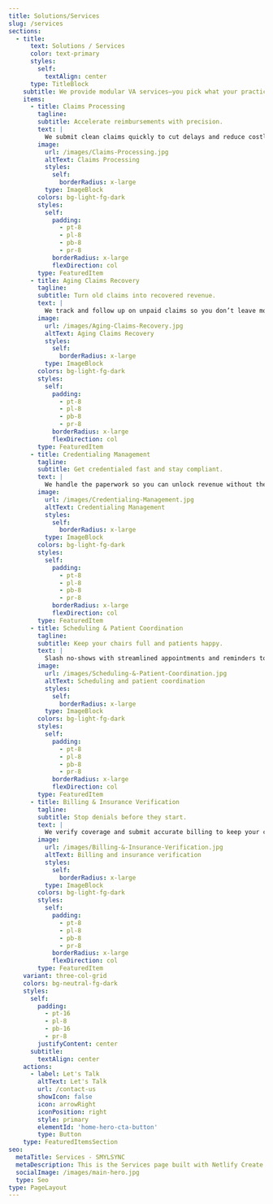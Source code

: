 ```yaml
---
title: Solutions/Services
slug: /services
sections:
  - title:
      text: Solutions / Services
      color: text-primary
      styles:
        self:
          textAlign: center
      type: TitleBlock
    subtitle: We provide modular VA services—you pick what your practice needs.
    items:
      - title: Claims Processing
        tagline: 
        subtitle: Accelerate reimbursements with precision.
        text: |
          We submit clean claims quickly to cut delays and reduce costly errors.
        image:
          url: /images/Claims-Processing.jpg
          altText: Claims Processing
          styles:
            self:
              borderRadius: x-large
          type: ImageBlock
        colors: bg-light-fg-dark
        styles:
          self:
            padding:
              - pt-8
              - pl-8
              - pb-8
              - pr-8
            borderRadius: x-large
            flexDirection: col
        type: FeaturedItem
      - title: Aging Claims Recovery
        tagline: 
        subtitle: Turn old claims into recovered revenue.
        text: |
          We track and follow up on unpaid claims so you don’t leave money behind.
        image:
          url: /images/Aging-Claims-Recovery.jpg
          altText: Aging Claims Recovery
          styles:
            self:
              borderRadius: x-large
          type: ImageBlock
        colors: bg-light-fg-dark
        styles:
          self:
            padding:
              - pt-8
              - pl-8
              - pb-8
              - pr-8
            borderRadius: x-large
            flexDirection: col
        type: FeaturedItem
      - title: Credentialing Management
        tagline: 
        subtitle: Get credentialed fast and stay compliant.
        text: |
          We handle the paperwork so you can unlock revenue without the headaches.
        image:
          url: /images/Credentialing-Management.jpg
          altText: Credentialing Management
          styles:
            self:
              borderRadius: x-large
          type: ImageBlock
        colors: bg-light-fg-dark
        styles:
          self:
            padding:
              - pt-8
              - pl-8
              - pb-8
              - pr-8
            borderRadius: x-large
            flexDirection: col
        type: FeaturedItem
      - title: Scheduling & Patient Coordination
        tagline: 
        subtitle: Keep your chairs full and patients happy.
        text: |
          Slash no-shows with streamlined appointments and reminders to reduce no-shows.
        image:
          url: /images/Scheduling-&-Patient-Coordination.jpg
          altText: Scheduling and patient coordination
          styles:
            self:
              borderRadius: x-large
          type: ImageBlock
        colors: bg-light-fg-dark
        styles:
          self:
            padding:
              - pt-8
              - pl-8
              - pb-8
              - pr-8
            borderRadius: x-large
            flexDirection: col
        type: FeaturedItem
      - title: Billing & Insurance Verification
        tagline: 
        subtitle: Stop denials before they start.
        text: |
          We verify coverage and submit accurate billing to keep your cashflow smooth.
        image:
          url: /images/Billing-&-Insurance-Verification.jpg
          altText: Billing and insurance verification
          styles:
            self:
              borderRadius: x-large
          type: ImageBlock
        colors: bg-light-fg-dark
        styles:
          self:
            padding:
              - pt-8
              - pl-8
              - pb-8
              - pr-8
            borderRadius: x-large
            flexDirection: col
        type: FeaturedItem
    variant: three-col-grid
    colors: bg-neutral-fg-dark
    styles:
      self:
        padding:
          - pt-16
          - pl-8
          - pb-16
          - pr-8
        justifyContent: center
      subtitle:
        textAlign: center
    actions:
      - label: Let's Talk
        altText: Let's Talk
        url: /contact-us
        showIcon: false
        icon: arrowRight
        iconPosition: right
        style: primary
        elementId: 'home-hero-cta-button'
        type: Button
    type: FeaturedItemsSection
seo:
  metaTitle: Services - SMYLSYNC
  metaDescription: This is the Services page built with Netlify Create.
  socialImage: /images/main-hero.jpg
  type: Seo
type: PageLayout
---
```

